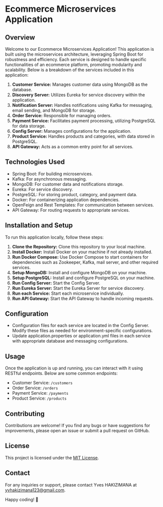 # Ecommerce Microservices Application

## Overview
Welcome to our Ecommerce Microservices Application! This application is built using the microservices architecture, leveraging Spring Boot for robustness and efficiency. Each service is designed to handle specific functionalities of an ecommerce platform, promoting modularity and scalability. Below is a breakdown of the services included in this application:

1. **Customer Service:** Manages customer data using MongoDB as the database.
2. **Discovery Server:** Utilizes Eureka for service discovery within the application.
3. **Notification Server:** Handles notifications using Kafka for messaging, email sending, and MongoDB for storage.
4. **Order Service:** Responsible for managing orders.
5. **Payment Service:** Facilitates payment processing, utilizing PostgreSQL for data storage.
6. **Config Server:** Manages configurations for the application.
7. **Product Service:** Handles products and categories, with data stored in PostgreSQL.
8. **API Gateway:** Acts as a common entry point for all services.

## Technologies Used
- Spring Boot: For building microservices.
- Kafka: For asynchronous messaging.
- MongoDB: For customer data and notifications storage.
- Eureka: For service discovery.
- PostgreSQL: For storing product, category, and payment data.
- Docker: For containerizing application dependencies.
- OpenFeign and Rest Templates: For communication between services.
- API Gateway: For routing requests to appropriate services.

## Installation and Setup
To run this application locally, follow these steps:

1. **Clone the Repository:** Clone this repository to your local machine.
2. **Install Docker:** Install Docker on your machine if not already installed.
3. **Run Docker Compose:** Use Docker Compose to start containers for dependencies such as Zookeeper, Kafka, mail server, and other required services.
4. **Setup MongoDB:** Install and configure MongoDB on your machine.
5. **Setup PostgreSQL:** Install and configure PostgreSQL on your machine.
6. **Run Config Server:** Start the Config Server.
7. **Run Eureka Server:** Start the Eureka Server for service discovery.
8. **Run each Service:** Start each microservice individually.
9. **Run API Gateway:** Start the API Gateway to handle incoming requests.

## Configuration
- Configuration files for each service are located in the Config Server. Modify these files as needed for environment-specific configurations.
- Update application.properties or application.yml files in each service with appropriate database and messaging configurations.

## Usage
Once the application is up and running, you can interact with it using RESTful endpoints. Below are some common endpoints:

- Customer Service: `/customers`
- Order Service: `/orders`
- Payment Service: `/payments`
- Product Service: `/products`

## Contributing
Contributions are welcome! If you find any bugs or have suggestions for improvements, please open an issue or submit a pull request on GitHub.

## License
This project is licensed under the [MIT License](LICENSE).

## Contact
For any inquiries or support, please contact Yves HAKIZIMANA at yvhakizimana123@gmail.com.

Happy coding! 🚀